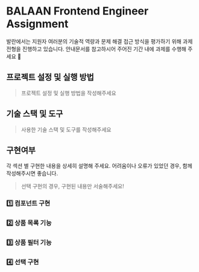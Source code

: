 # BALAAN Frontend Engineer Assignment
발란에서는 지원자 여러분의 기술적 역량과 문제 해결 접근 방식을 평가하기 위해 과제 전형을 진행하고 있습니다. 안내문서를 참고하시어 주어진 기간 내에 과제를 수행해 주세요 🙂

## 프로젝트 설정 및 실행 방법
> 프로젝트 설정 및 실행 방법을 작성해주세요

## 기술 스택 및 도구
> 사용한 기술 스택 및 도구를 작성해주세요

## 구현여부
각 섹션 별 구현한 내용을 상세히 설명해 주세요. 어려움이나 오류가 있었던 경우, 함께 작성해주시면 좋습니다.

> 선택 구현의 경우, 구현된 내용만 서술해주세요!

### 1️⃣ 컴포넌트 구현
### 2️⃣ 상품 목록 기능
### 3️⃣ 상품 필터 기능
### 4️⃣ 선택 구현